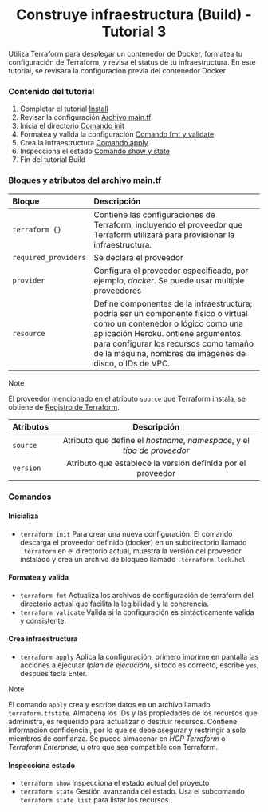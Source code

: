 <h1 align='center'>Construye infraestructura (Build) - Tutorial 3</h1>

<p>
Utiliza Terraform para desplegar un contenedor de Docker, formatea tu configuración de Terraform, y revisa el status de tu infraestructura.
En este tutorial, se revisara la configuracion previa del contenedor Docker
</p>

### Contenido del tutorial

1. Completar el tutorial [Install](../1-install/)
2. Revisar la configuración [Archivo main.tf](/#bloques-y-atributos-del-archivo-maintf)
3. Inicia el directorio [Comando init](/#inicializa "Comando de terraform")
4. Formatea y valida la configuración [Comando fmt y validate](/#formatea-y-valida "Comandos de terraform")
5. Crea la infraestructura [Comando apply](/#crea-infraestructura "Comando de terraform")
6. Inspecciona el estado [Comando show y state](/#inspecciona-estado)
7. Fin del tutorial Build

### Bloques y atributos del archivo main.tf

| Bloque               | Descripción   |
| :------------------- | :----------   |
| `terraform {}`       |   Contiene las configuraciones de Terraform, incluyendo el proveedor que Terraform utilizará para provisionar la infraestructura.   |
| `required_providers` |   Se declara el proveedor   |
| `provider`           |   Configura el proveedor especificado, por ejemplo, _docker_. Se puede usar multiple proveedores   |
| `resource`           |  Define componentes de la infraestructura; podría ser un componente físico o virtual como un contenedor o lógico como una aplicación Heroku. ontiene argumentos para configurar los recursos como tamaño de la máquina, nombres de imágenes de disco, o IDs de VPC.   |

> [!Note]
> El proveedor mencionado en el atributo `source` que Terraform instala, se obtiene de [Registro de Terraform](https://registry.terraform.io/?product_intent=terraform).

| Atributos   |   Descripción   |
| :---------- | :-------------: |
| `source`   |   Atributo que define el _hostname_, _namespace_, y el _tipo de proveedor_   |
| `version`   |   Atributo que establece la versión definida por el proveedor   |

### Comandos

#### Inicializa

- `terraform init` Para crear una nueva configuración. El comando descarga el proveedor definido (docker) en un subdirectorio llamado `.terraform` en el directorio actual, muestra la versión del proveedor instalado y crea un archivo de bloqueo llamado `.terraform.lock.hcl`

#### Formatea y valida

- `terraform fmt` Actualiza los archivos de configuración de terraform del directorio actual que facilita la legibilidad y la coherencia.
- `terraform validate` Valida si la configuración es sintácticamente valida y consistente.

#### Crea infraestructura

- `terraform apply` Aplica la configuración, primero imprime en pantalla las acciones a ejecutar (_plan de ejecución_), si todo es correcto, escribe `yes`, despues tecla Enter.

>[!Note]
> El comando `apply` crea y escribe datos en un archivo llamado `terraform.tfstate`. Almacena los IDs y las propiedades de los recursos que administra, es requerido para actualizar o destruir recursos. Contiene información confidencial, por lo que se debe asegurar y restringir a solo miembros de confianza. Se puede almacenar en _HCP Terraform_ o _Terraform Enterprise_, u otro que sea compatible con Terraform.

#### Inspecciona estado

- `terraform show` Inspecciona el estado actual del proyecto
- `terraform state` Gestión avanzanda del estado. Usa el subcomando `terraform state list` para listar los recursos.